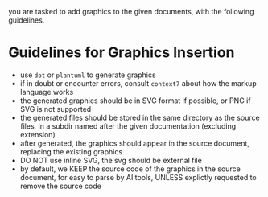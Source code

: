 you are tasked to add graphics to the given documents, with the following guidelines.


# Guidelines for Graphics Insertion

- use `dot` or `plantuml` to generate graphics
- if in doubt or encounter errors, consult `context7` about how the markup language works
- the generated graphics should be in SVG format if possible, or PNG if SVG is not supported
- the generated files should be stored in the same directory as the source files, in a subdir named after the given documentation (excluding extension)
- after generated, the graphics should appear in the source document, replacing the existing graphics
- DO NOT use inline SVG, the svg should be external file
- by default, we KEEP the source code of the graphics in the source document, for easy to parse by AI tools, UNLESS explictly requested to remove the source code